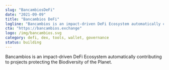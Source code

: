 ```yaml
---
slug: "BancambiosDeFi"
date: "2021-09-09"
title: "Bancambios DeFi"
logline: "Bancambios is an impact-driven DeFi Ecosystem automatically contributing to projects protecting the Biodiversity of the Planet."
cta: "https://bancambios.exchange"
logo: /img/bancambios.svg
category: defi, dex, tools, wallet, governance
status: building
---
```


Bancambios is an impact-driven DeFi Ecosystem automatically contributing to projects protecting the Biodiversity of the Planet.
